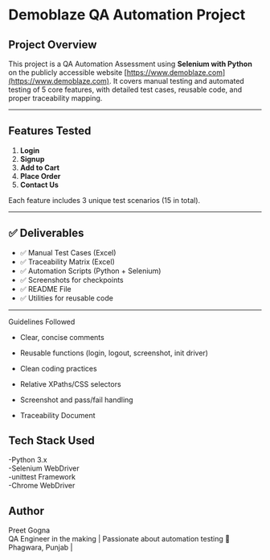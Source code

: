 
# Demoblaze QA Automation Project

## Project Overview
This project is a QA Automation Assessment using **Selenium with Python** on the publicly accessible website [https://www.demoblaze.com](https://www.demoblaze.com). It covers manual testing and automated testing of 5 core features, with detailed test cases, reusable code, and proper traceability mapping.

---

## Features Tested
1. **Login**
2. **Signup**
3. **Add to Cart**
4. **Place Order**
5. **Contact Us**

Each feature includes 3 unique test scenarios (15 in total).

---

## ✅ Deliverables
- ✅ Manual Test Cases (Excel)
- ✅ Traceability Matrix (Excel)
- ✅ Automation Scripts (Python + Selenium)
- ✅ Screenshots for checkpoints
- ✅ README File
- ✅ Utilities for reusable code

---

 Guidelines Followed

- Clear, concise comments

- Reusable functions (login, logout, screenshot, init driver)

- Clean coding practices

- Relative XPaths/CSS selectors

- Screenshot and pass/fail handling

- Traceability Document   


## Tech Stack Used  
-Python 3.x  
-Selenium WebDriver  
-unittest Framework    
-Chrome WebDriver  

## Author  
Preet Gogna  
QA Engineer in the making | Passionate about automation testing
📍 Phagwara, Punjab | 

